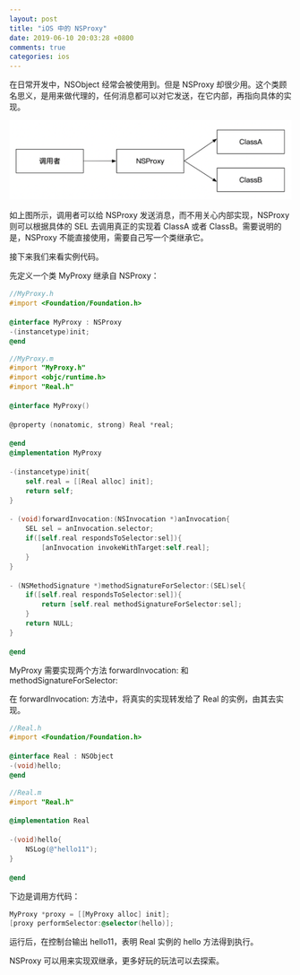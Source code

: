 ```yaml
---
layout: post
title: "iOS 中的 NSProxy"
date: 2019-06-10 20:03:28 +0800
comments: true
categories: ios
---
```


在日常开发中，NSObject 经常会被使用到。但是 NSProxy 却很少用。这个类顾名思义，是用来做代理的，任何消息都可以对它发送，在它内部，再指向具体的实现。

![](https://raw.githubusercontent.com/joshuaton/img/master/20190610195500.png)

如上图所示，调用者可以给 NSProxy 发送消息，而不用关心内部实现，NSProxy 则可以根据具体的 SEL 去调用真正的实现着 ClassA 或者 ClassB。需要说明的是，NSProxy 不能直接使用，需要自己写一个类继承它。

接下来我们来看实例代码。

先定义一个类 MyProxy 继承自 NSProxy：

```objectivec
//MyProxy.h
#import <Foundation/Foundation.h> 

@interface MyProxy : NSProxy
-(instancetype)init;
@end
```

```objectivec
//MyProxy.m
#import "MyProxy.h"
#import <objc/runtime.h>
#import "Real.h"

@interface MyProxy()

@property (nonatomic, strong) Real *real;

@end
@implementation MyProxy

-(instancetype)init{
    self.real = [[Real alloc] init];
    return self;
}

- (void)forwardInvocation:(NSInvocation *)anInvocation{
    SEL sel = anInvocation.selector;
    if([self.real respondsToSelector:sel]){
        [anInvocation invokeWithTarget:self.real];
    }
}

- (NSMethodSignature *)methodSignatureForSelector:(SEL)sel{
    if([self.real respondsToSelector:sel]){
        return [self.real methodSignatureForSelector:sel];
    }
    return NULL;
}

@end
```

MyProxy 需要实现两个方法 forwardInvocation: 和 methodSignatureForSelector:

在 forwardInvocation: 方法中，将真实的实现转发给了 Real 的实例，由其去实现。

```objectivec
//Real.h
#import <Foundation/Foundation.h>

@interface Real : NSObject
-(void)hello;
@end
```

```objectivec
//Real.m
#import "Real.h"

@implementation Real

-(void)hello{
    NSLog(@"hello11");
}

@end
```

下边是调用方代码：

```objectivec
MyProxy *proxy = [[MyProxy alloc] init];
[proxy performSelector:@selector(hello)];
```

运行后，在控制台输出 hello11，表明 Real 实例的 hello 方法得到执行。

NSProxy 可以用来实现双继承，更多好玩的玩法可以去探索。
